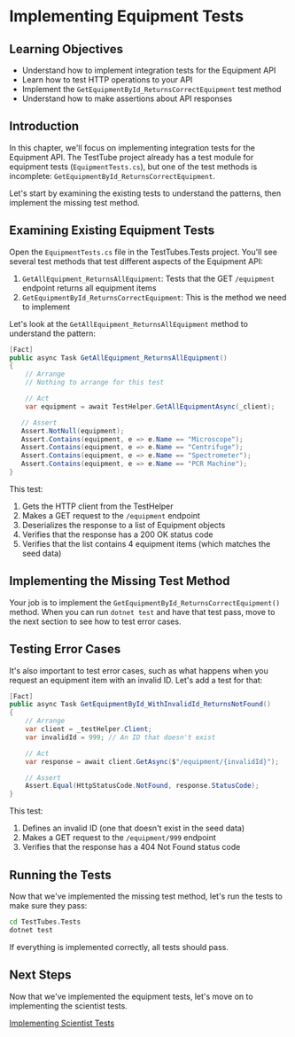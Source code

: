 # Implementing Equipment Tests

## Learning Objectives
- Understand how to implement integration tests for the Equipment API
- Learn how to test HTTP operations to your API
- Implement the `GetEquipmentById_ReturnsCorrectEquipment` test method
- Understand how to make assertions about API responses

## Introduction

In this chapter, we'll focus on implementing integration tests for the Equipment API. The TestTube project already has a test module for equipment tests (`EquipmentTests.cs`), but one of the test methods is incomplete: `GetEquipmentById_ReturnsCorrectEquipment`.

Let's start by examining the existing tests to understand the patterns, then implement the missing test method.

## Examining Existing Equipment Tests

Open the `EquipmentTests.cs` file in the TestTubes.Tests project. You'll see several test methods that test different aspects of the Equipment API:

1. `GetAllEquipment_ReturnsAllEquipment`: Tests that the GET `/equipment` endpoint returns all equipment items
2. `GetEquipmentById_ReturnsCorrectEquipment`: This is the method we need to implement

Let's look at the `GetAllEquipment_ReturnsAllEquipment` method to understand the pattern:

```csharp
[Fact]
public async Task GetAllEquipment_ReturnsAllEquipment()
{
    // Arrange
    // Nothing to arrange for this test

    // Act
    var equipment = await TestHelper.GetAllEquipmentAsync(_client);

   // Assert
   Assert.NotNull(equipment);
   Assert.Contains(equipment, e => e.Name == "Microscope");
   Assert.Contains(equipment, e => e.Name == "Centrifuge");
   Assert.Contains(equipment, e => e.Name == "Spectrometer");
   Assert.Contains(equipment, e => e.Name == "PCR Machine");
}
```

This test:
1. Gets the HTTP client from the TestHelper
2. Makes a GET request to the `/equipment` endpoint
3. Deserializes the response to a list of Equipment objects
4. Verifies that the response has a 200 OK status code
5. Verifies that the list contains 4 equipment items (which matches the seed data)

## Implementing the Missing Test Method

Your job is to implement the `GetEquipmentById_ReturnsCorrectEquipment()` method. When you can run `dotnet test` and have that test pass, move to the next section to see how to test error cases.

## Testing Error Cases

It's also important to test error cases, such as what happens when you request an equipment item with an invalid ID. Let's add a test for that:

```csharp
[Fact]
public async Task GetEquipmentById_WithInvalidId_ReturnsNotFound()
{
    // Arrange
    var client = _testHelper.Client;
    var invalidId = 999; // An ID that doesn't exist

    // Act
    var response = await client.GetAsync($"/equipment/{invalidId}");

    // Assert
    Assert.Equal(HttpStatusCode.NotFound, response.StatusCode);
}
```

This test:
1. Defines an invalid ID (one that doesn't exist in the seed data)
2. Makes a GET request to the `/equipment/999` endpoint
3. Verifies that the response has a 404 Not Found status code

## Running the Tests

Now that we've implemented the missing test method, let's run the tests to make sure they pass:

```bash
cd TestTubes.Tests
dotnet test
```

If everything is implemented correctly, all tests should pass.

## Next Steps

Now that we've implemented the equipment tests, let's move on to implementing the scientist tests.

[Implementing Scientist Tests](./testtube-scientist-tests.md)